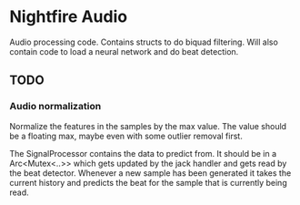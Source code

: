 # Nightfire Audio

Audio processing code.  Contains structs to do biquad filtering.  Will
also contain code to load a neural network and do beat detection.


## TODO

### Audio normalization

Normalize the features in the samples by the max value.  The value
should be a floating max, maybe even with some outlier removal first.

The SignalProcessor contains the data to predict from.  It should be
in a Arc<Mutex<..>> which gets updated by the jack handler and gets
read by the beat detector.  Whenever a new sample has been generated
it takes the current history and predicts the beat for the sample that
is currently being read.
